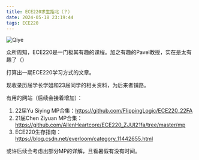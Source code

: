 ```yaml
---
title: ECE220求生指北（？）
date: 2024-05-18 23:19:44
tags: ECE220
---
```


![Qiye](SuiBi.assets/Qiye.png)

众所周知，ECE220是一门极其有趣的课程。加之有趣的Pavel教授，实在是太有趣了（）

打算出一期ECE220学习方式的文章。

现收录历届学长学姐和23届同学的相关资料，为后来者铺路。

有用的网站（后续会接着增加）：

1. 22届Yu Siying MP合集：https://github.com/FlippingLogic/ECE220_22FA
2. 21届Chen Ziyuan MP合集： https://github.com/AllenHeartcore/ECE220_ZJUI21fa/tree/master/mp
3. ECE220生存指南： https://blog.csdn.net/everloom/category_11442655.html



或许后续会考虑出部分MP的详解，且看暑假有没有时间。
